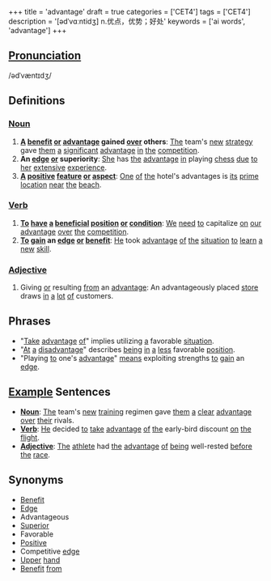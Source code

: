 +++
title = 'advantage'
draft = true
categories = ['CET4']
tags = ['CET4']
description = '[ədˈvɑːntidʒ] n.优点，优势；好处'
keywords = ['ai words', 'advantage']
+++

## [Pronunciation](/en/post/pronunciation/)
/ədˈvæntɪdʒ/

## Definitions
### [Noun](/en/post/noun/)
1. **[A](/en/post/a/) [benefit](/en/post/benefit/) [or](/en/post/or/) [advantage](/en/post/advantage/) gained [over](/en/post/over/) others**: [The](/en/post/the/) team's [new](/en/post/new/) [strategy](/en/post/strategy/) gave [them](/en/post/them/) [a](/en/post/a/) [significant](/en/post/significant/) [advantage](/en/post/advantage/) [in](/en/post/in/) [the](/en/post/the/) [competition](/en/post/competition/).
2. **An [edge](/en/post/edge/) [or](/en/post/or/) superiority**: [She](/en/post/she/) has [the](/en/post/the/) [advantage](/en/post/advantage/) [in](/en/post/in/) playing [chess](/en/post/chess/) [due](/en/post/due/) [to](/en/post/to/) [her](/en/post/her/) [extensive](/en/post/extensive/) [experience](/en/post/experience/).
3. **[A](/en/post/a/) [positive](/en/post/positive/) [feature](/en/post/feature/) [or](/en/post/or/) [aspect](/en/post/aspect/)**: [One](/en/post/one/) [of](/en/post/of/) [the](/en/post/the/) hotel's advantages is [its](/en/post/its/) [prime](/en/post/prime/) [location](/en/post/location/) [near](/en/post/near/) [the](/en/post/the/) [beach](/en/post/beach/).

### [Verb](/en/post/verb/)
1. **[To](/en/post/to/) [have](/en/post/have/) [a](/en/post/a/) [beneficial](/en/post/beneficial/) [position](/en/post/position/) [or](/en/post/or/) [condition](/en/post/condition/)**: [We](/en/post/we/) [need](/en/post/need/) [to](/en/post/to/) capitalize [on](/en/post/on/) [our](/en/post/our/) [advantage](/en/post/advantage/) [over](/en/post/over/) [the](/en/post/the/) [competition](/en/post/competition/).
2. **[To](/en/post/to/) [gain](/en/post/gain/) an [edge](/en/post/edge/) [or](/en/post/or/) [benefit](/en/post/benefit/)**: [He](/en/post/he/) took [advantage](/en/post/advantage/) [of](/en/post/of/) [the](/en/post/the/) [situation](/en/post/situation/) [to](/en/post/to/) [learn](/en/post/learn/) [a](/en/post/a/) [new](/en/post/new/) [skill](/en/post/skill/).

### [Adjective](/en/post/adjective/)
1. Giving [or](/en/post/or/) resulting [from](/en/post/from/) an [advantage](/en/post/advantage/): An advantageously placed [store](/en/post/store/) draws [in](/en/post/in/) [a](/en/post/a/) [lot](/en/post/lot/) [of](/en/post/of/) customers.

## Phrases
- "[Take](/en/post/take/) [advantage](/en/post/advantage/) [of](/en/post/of/)" implies utilizing [a](/en/post/a/) favorable [situation](/en/post/situation/).
- "[At](/en/post/at/) [a](/en/post/a/) [disadvantage](/en/post/disadvantage/)" describes [being](/en/post/being/) [in](/en/post/in/) [a](/en/post/a/) [less](/en/post/less/) favorable [position](/en/post/position/).
- "Playing [to](/en/post/to/) one's [advantage](/en/post/advantage/)" [means](/en/post/means/) exploiting strengths [to](/en/post/to/) [gain](/en/post/gain/) an [edge](/en/post/edge/).

## [Example](/en/post/example/) Sentences
- **[Noun](/en/post/noun/)**: [The](/en/post/the/) team's [new](/en/post/new/) [training](/en/post/training/) regimen gave [them](/en/post/them/) [a](/en/post/a/) [clear](/en/post/clear/) [advantage](/en/post/advantage/) [over](/en/post/over/) [their](/en/post/their/) rivals.
- **[Verb](/en/post/verb/)**: [He](/en/post/he/) decided [to](/en/post/to/) [take](/en/post/take/) [advantage](/en/post/advantage/) [of](/en/post/of/) [the](/en/post/the/) early-bird discount [on](/en/post/on/) [the](/en/post/the/) [flight](/en/post/flight/).
- **[Adjective](/en/post/adjective/)**: [The](/en/post/the/) [athlete](/en/post/athlete/) had [the](/en/post/the/) [advantage](/en/post/advantage/) [of](/en/post/of/) [being](/en/post/being/) well-rested [before](/en/post/before/) [the](/en/post/the/) [race](/en/post/race/).

## Synonyms
- [Benefit](/en/post/benefit/)
- [Edge](/en/post/edge/)
- Advantageous
- [Superior](/en/post/superior/)
- Favorable
- [Positive](/en/post/positive/)
- Competitive [edge](/en/post/edge/)
- [Upper](/en/post/upper/) [hand](/en/post/hand/)
- [Benefit](/en/post/benefit/) [from](/en/post/from/)
